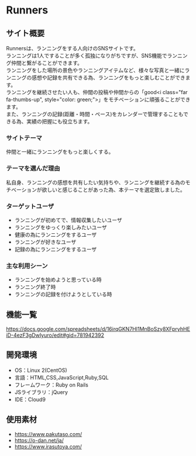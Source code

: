 # Runners

## サイト概要
Runnersは、ランニングをする人向けのSNSサイトです。  
ランニングは1人ですることが多く孤独になりがちですが、SNS機能でランニング仲間と繋がることができます。  
ランニングをした場所の景色やランニングアイテムなど、様々な写真と一緒にランニングの感想や記録を共有できる為、ランニングをもっと楽しむことができます。  
ランニングを継続させたい人も、仲間の投稿や仲間からの「good<i class="far fa-thumbs-up", style="color: green;"></i>」をモチベーションに頑張ることができます。  
また、ランニングの記録(距離・時間・ペース)をカレンダーで管理することもできる為、実績の把握にも役立ちます。

### サイトテーマ
仲間と一緒にランニングをもっと楽しくする。

### テーマを選んだ理由
私自身、ランニングの感想を共有したい気持ちや、ランニングを継続する為のモチベーションが欲しいと感じることがあった為、本テーマを選定致しました。

### ターゲットユーザ
- ランニングが初めてで、情報収集したいユーザ
- ランニングをゆっくり楽しみたいユーザ
- 健康の為にランニングをするユーザ
- ランニングが好きなユーザ
- 記録の為にランニングをするユーザ

### 主な利用シーン
- ランニングを始めようと思っている時
- ランニング終了時
- ランニングの記録を付けようとしている時

## 機能一覧
https://docs.google.com/spreadsheets/d/16irqGKN7HI1MnBoSzy8XFpryhHEiD-4ezF3gDwIyuro/edit#gid=781942392

## 開発環境
- OS：Linux 2(CentOS)
- 言語：HTML,CSS,JavaScript,Ruby,SQL
- フレームワーク：Ruby on Rails
- JSライブラリ：jQuery
- IDE：Cloud9

## 使用素材
- https://www.pakutaso.com/
- https://o-dan.net/ja/
- https://www.irasutoya.com/